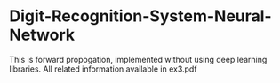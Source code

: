# Digit-Recognition-System-Neural-Network
This is forward propogation, implemented without using deep learning libraries. All related information available in ex3.pdf

